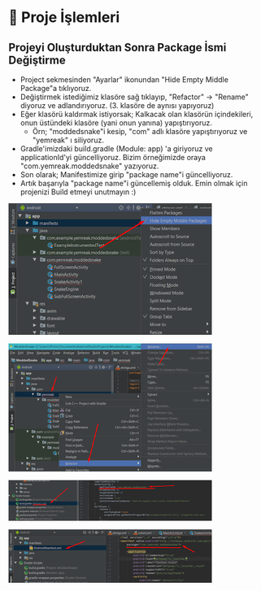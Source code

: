 # 🚧 Proje İşlemleri

## Projeyi Oluşturduktan Sonra Package İsmi Değiştirme

* Project sekmesinden "Ayarlar" ikonundan "Hide Empty Middle Package"a tıklıyoruz.
* Değiştirmek istediğimiz klasöre sağ tıklayıp, "Refactor" -&gt; "Rename" diyoruz ve adlandırıyoruz. \(3. klasöre de aynısı yapıyoruz\)
* Eğer klasörü kaldırmak istiyorsak; Kalkacak olan klasörün içindekileri, onun üstündeki klasöre \(yani onun yanına\) yapıştırıyoruz.
  * Örn; "moddedsnake"i kesip, "com" adlı klasöre yapıştırıyoruz ve "yemreak" ı siliyoruz.
* Gradle'imizdaki build.gradle \(Module: app\) 'a giriyoruz ve applicationId'yi güncelliyoruz. Bizim örneğimizde oraya "com.yemreak.moddedsnake" yazıyoruz.
* Son olarak; Manifestimize girip "package name"i güncelliyoruz.
* Artık başarıyla "package name"i güncellemiş olduk. Emin olmak için projenizi Build etmeyi unutmayın :\)

![](../.gitbook/assets/image%20%2821%29.png)

![](../.gitbook/assets/image%20%2823%29.png)

![](../.gitbook/assets/image%20%2816%29.png)

![](../.gitbook/assets/image%20%2820%29.png)

